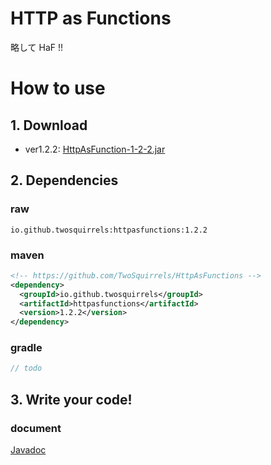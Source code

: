 # HTTP as Functions

略して HaF !!

# How to use

## 1. Download

- ver1.2.2: [HttpAsFunction-1-2-2.jar](https://github.com/TwoSquirrels/HttpAsFunctions/raw/main/target/HttpAsFunctions-1.2.2.jar)

## 2. Dependencies

### raw
`io.github.twosquirrels:httpasfunctions:1.2.2`

### maven
```xml
<!-- https://github.com/TwoSquirrels/HttpAsFunctions -->
<dependency>
  <groupId>io.github.twosquirrels</groupId>
  <artifactId>httpasfunctions</artifactId>
  <version>1.2.2</version>
</dependency>

```

### gradle
```gradle
// todo
```

## 3. Write your code!

### document

[Javadoc](https://twosquirrels.github.io/HttpAsFunctions/target/site/apidocs/)


